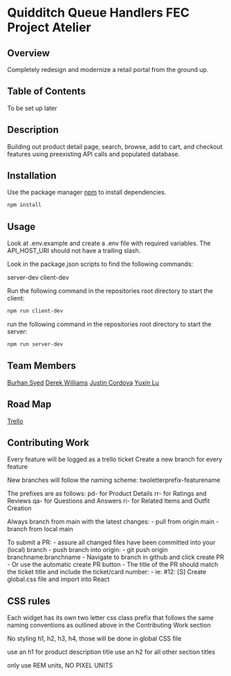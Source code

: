 # Quidditch Queue Handlers FEC Project Atelier

## Overview

Completely redesign and modernize a retail portal from the ground up.

## Table of Contents

To be set up later

## Description

Building out product detail page, search, browse, add to cart, and checkout features using preexisting API calls and populated database.


## Installation

Use the package manager [npm](https://www.npmjs.com/) to install dependencies.

```bash
npm install
```

## Usage

Look at .env.example and create a .env file with required variables.
The API_HOST_URI should not have a trailing slash.

Look in the package.json scripts to find the following commands:

server-dev
client-dev

Run the following command in the repositories root directory to start the client:

```bash
npm run client-dev
```
run the following command in the repositories root directory to start the server:

```bash
npm run server-dev
```


## Team Members

[Burhan Syed](https://github.com/burhan-syed)
[Derek Williams](https://github.com/squeakypickles33)
[Justin Cordova](https://github.com/justcord10)
[Yuxin Lu](https://github.com/yuxinlu1)

## Road Map

[Trello](https://trello.com/b/yqDl65OT/rfp2310-fcp-quiddich-queue-handl)

## Contributing Work

Every feature will be logged as a trello ticket
Create a new branch for every feature

New branches will follow the naming scheme:
twoletterprefix-featurename

The prefixes are as follows:
pd- for Product Details
rr- for Ratings and Reviews
qa- for Questions and Answers
ri- for Related Items and Outfit Creation

Always branch from main with the latest changes:
    - pull from origin main
    - branch from local main

To submit a PR:
    - assure all changed files have been committed into
    your (local) branch
    - push branch into origin:
        - git push origin branchname:branchname
    - Navigate to branch in github and click create PR
        - Or use the automatic create PR button
    - The title of the PR should match the ticket title and include
the ticket/card number:
        - ie:
          #12: [S] Create global.css file and import into React

## CSS rules

Each widget has its own two letter css class prefix that follows the same naming conventions
as outlined above in the Contributing Work section

No styling h1, h2, h3, h4, those will be done in global CSS file

use an h1 for product description title
use an h2 for all other section titles

only use REM units, NO PIXEL UNITS

